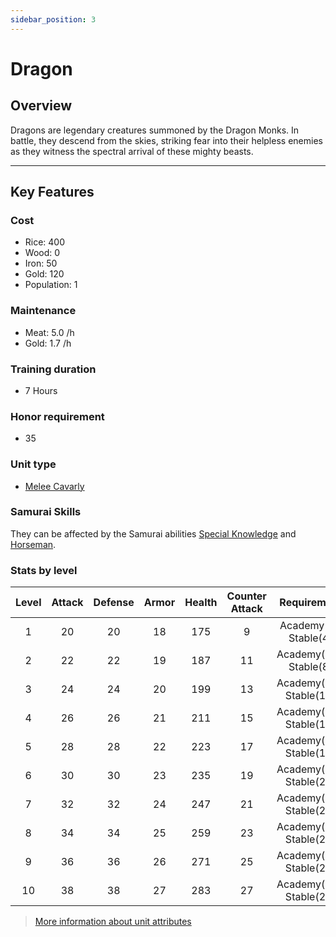 ```yaml
---
sidebar_position: 3
---
```

# Dragon

## Overview

Dragons are legendary creatures summoned by the Dragon Monks. In battle, they descend from the skies, striking fear into their helpless enemies as they witness the spectral arrival of these mighty beasts.

---

## Key Features

### Cost
- Rice: 400
- Wood: 0
- Iron: 50
- Gold: 120
- Population: 1

### Maintenance
- Meat: 5.0 /h
- Gold: 1.7 /h

### Training duration
- 7 Hours

### Honor requirement
- 35

### Unit type
- [Melee Cavarly](../../index.md#melee-cavalry)

### Samurai Skills
They can be affected by the Samurai abilities [Special Knowledge](../../../samurais/knowledge-skills.md) and [Horseman](../../../samurais/reasoning-skills.md).

### Stats by level

| Level | Attack | Defense | Armor | Health | Counter Attack |       Requirement       |
| :---: | :----: | :-----: | :---: | :----: | :------------: | :---------------------: |
|   1   |   20   |   20    |  18   |  175   |       9        |  Academy(6), Stable(4)  |
|   2   |   22   |   22    |  19   |  187   |       11       | Academy(10), Stable(8)  |
|   3   |   24   |   24    |  20   |  199   |       13       | Academy(13), Stable(12) |
|   4   |   26   |   26    |  21   |  211   |       15       | Academy(16), Stable(15) |
|   5   |   28   |   28    |  22   |  223   |       17       | Academy(19), Stable(17) |
|   6   |   30   |   30    |  23   |  235   |       19       | Academy(22), Stable(20) |
|   7   |   32   |   32    |  24   |  247   |       21       | Academy(24), Stable(22) |
|   8   |   34   |   34    |  25   |  259   |       23       | Academy(26), Stable(25) |
|   9   |   36   |   36    |  26   |  271   |       25       | Academy(28), Stable(27) |
|  10   |   38   |   38    |  27   |  283   |       27       | Academy(30), Stable(29) |

> [More information about unit attributes](../../index.md#attributes)